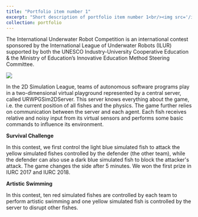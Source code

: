 ```yaml
---
title: "Portfolio item number 1"
excerpt: "Short description of portfolio item number 1<br/><img src='/images/fish.jpg'>"
collection: portfolio
---
```


The International Underwater Robot Competition is an international contest sponsored by the International League of Underwater Robots (ILUR) supported by both the UNESCO Industry-University Cooperative Education & the Ministry of Education’s Innovative Education Method Steering Committee.

<img src='/images/ff.jpg'>

In the 2D Simulation League, teams of autonomous software programs play in a two-dimensional virtual playground represented by a central server, called URWPGSim2DServer. This server knows everything about the game, i.e. the current position of all fishes and the physics. The game further relies on communication between the server and each agent. Each fish receives relative and noisy input from its virtual sensors and performs some basic commands to influence its environment.

**Survival Challenge**

In this contest, we first control the light blue simulated fish to attack the yellow simulated fishes controlled by the defender (the other team), while the defender can also use a dark blue simulated fish to block the attacker's attack. The game changes the side after 5 minutes. We won the first prize in IURC 2017 and IURC 2018.

**Artistic Swimming**

In this contest, ten red simulated fishes are controlled by each team to perform artistic swimming and one yellow simulated fish is controlled by the server to disrupt other fishes.